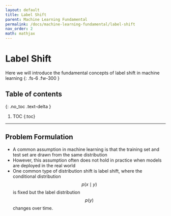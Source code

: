 ```yaml
---
layout: default
title: Label Shift
parent: Machine Learning Fundamental
permalink: /docs/machine-learning-fundamental/label-shift
nav_order: 2
math: mathjax
---
```


# Label Shift

Here we will introduce the fundamental concepts of label shift in machine learning
{: .fs-6 .fw-300 }

## Table of contents
{: .no_toc .text-delta }

1. TOC
{:toc}

---

## Problem Formulation

* A common assumption in machine learning is that the training set and test set are drawn from the
same distribution
* However, this assumption often does not hold in practice when models are
deployed in the real world
* One common type of distribution shift is label shift, where the conditional distribution $$p(x\mid y)$$ is fixed but the label distribution $$p(y)$$ changes over time. 

